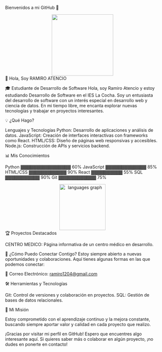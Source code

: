Bienvenidos a mi GitHub 🐾

<div align="center"> <img height="200" src="https://wallpaper.forfun.com/fetch/99/9998247f121f83a099c19ab8f6232db8.jpeg" /> </div>
👋 Hola, Soy RAMIRO ATENCIO

🎓 Estudiante de Desarrollo de Software
Hola, soy Ramiro Atencio y estoy estudiando Desarrollo de Software en el IES La Cocha. Soy un entusiasta del desarrollo de software con un interés especial en desarrollo web y ciencia de datos. En mi tiempo libre, me encanta explorar nuevas tecnologías y trabajar en proyectos interesantes.

💡 ¿Qué Hago?

Lenguajes y Tecnologías
Python: Desarrollo de aplicaciones y análisis de datos.
JavaScript: Creación de interfaces interactivas con frameworks como React.
HTML/CSS: Diseño de páginas web responsivas y accesibles.
Node.js: Construcción de APIs y servicios backend.

📊 Mis Conocimientos


Python       ▓▓▓▓▓▓▓▓▓▓▓▓▓▓▓▓  60%
JavaScript   ▓▓▓▓▓▓▓▓▓▓▓▓▓     85%
HTML/CSS     ▓▓▓▓▓▓▓▓▓▓▓▓      90%
React        ▓▓▓▓▓▓▓▓▓▓        55%
SQL          ▓▓▓▓▓▓▓▓▓▓▓       90%
Git          ▓▓▓▓▓▓▓▓▓▓▓▓      75%



<div align="center"> <img src="https://e1.pxfuel.com/desktop-wallpaper/494/492/desktop-wallpaper-programming-language-bioinformatics.jpg" height="150" alt="languages graph" /> </div>
🏆 Proyectos Destacados

CENTRO MEDICO: Página informativa de un centro médico en desarrollo.

🚀 ¿Cómo Puedo Conectar Contigo?
Estoy siempre abierto a nuevas oportunidades y colaboraciones. Aquí tienes algunas formas en las que podemos conectar:

📧 Correo Electrónico: ramiro1204@gmail.com

🛠️ Herramientas y Tecnologías

Git: Control de versiones y colaboración en proyectos.
SQL: Gestión de bases de datos relacionales.

🎯 Mi Misión

Estoy comprometido con el aprendizaje continuo y la mejora constante, buscando siempre aportar valor y calidad en cada proyecto que realizo.

¡Gracias por visitar mi perfil en GitHub! Espero que encuentres algo interesante aquí. Si quieres saber más o colaborar en algún proyecto, ¡no dudes en ponerte en contacto!
